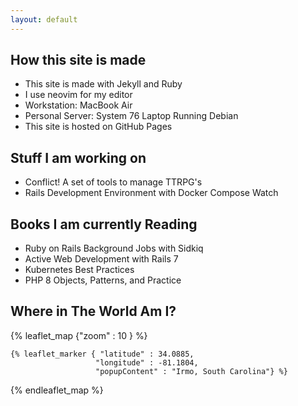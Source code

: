 ```yaml
---
layout: default
---
```


<h2> How this site is made </h2>

<ul>

  <li> This site is made with Jekyll and Ruby</li>
  <li> I use neovim for my editor </li>
  <li> Workstation: MacBook Air</li>
  <li> Personal Server: System 76 Laptop Running Debian
  <li> This site is hosted on GitHub Pages </li>
</ul>

<h2> Stuff I am working on </h2>
<ul>
<li> Conflict! A set of tools to manage TTRPG's </li>
<li> Rails Development Environment with Docker Compose Watch</li>
</ul>
<h2> Books I am currently Reading</h2>
<ul>
<li> Ruby on Rails Background Jobs with Sidkiq </li>
<li> Active Web Development with Rails 7 </li>
<li> Kubernetes Best Practices </li>
<li> PHP 8 Objects, Patterns, and Practice</li>
</ul>

<h2> Where in The World Am I?</h2>

{% leaflet_map {"zoom" : 10 } %}

    {% leaflet_marker { "latitude" : 34.0885,
                       "longitude" : -81.1804,
                       "popupContent" : "Irmo, South Carolina"} %}
{% endleaflet_map %}
